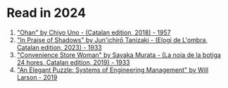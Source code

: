 # Read in 2024

1. ["Ohan" by Chiyo Uno - (Catalan edition, 2018) - 1957]
2. ["In Praise of Shadows" by Jun'ichirō Tanizaki - (Elogi de L'ombra, Catalan edition, 2023) - 1933]
3. ["Convenience Store Woman" by Sayaka Murata - (La noia de la botiga 24 hores, Catalan edition, 2019) - 1933]
4. ["An Elegant Puzzle: Systems of Engineering Management" by Will Larson - 2019]

["Ohan" by Chiyo Uno - (Catalan edition, 2018) - 1957]:https://edicions1984.cat/cataleg/ohan/
["In Praise of Shadows" by Jun'ichirō Tanizaki - (Elogi de L'ombra, Catalan edition, 2023) - 1933]:https://g.co/kgs/ZmsDXtm
["Convenience Store Woman" by Sayaka Murata - (La noia de la botiga 24 hores, Catalan edition, 2019) - 1933]:https://g.co/kgs/QoNxHM4
["An Elegant Puzzle: Systems of Engineering Management" by Will Larson - 2019]:https://g.co/kgs/GkYKdxp
